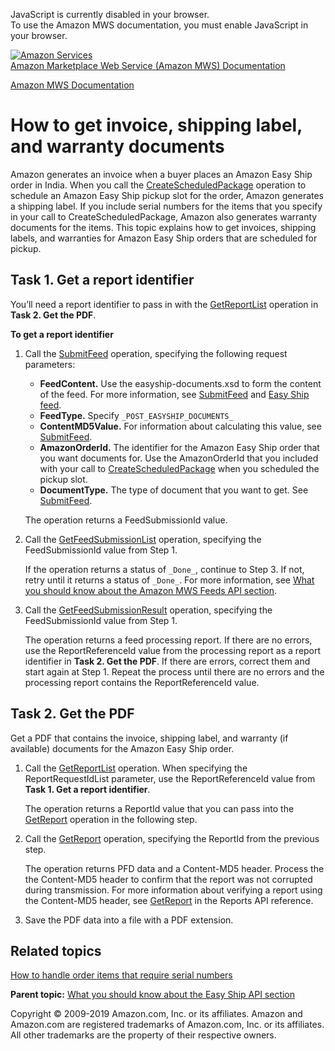 <div id="MWSDX_noscript">

JavaScript is currently disabled in your browser.  
To use the Amazon MWS documentation, you must enable JavaScript in your
browser.

</div>

<div id="MWSDX_divtop">

[![Amazon
Services](https://images-na.ssl-images-amazon.com/images/G/08/mwsportal/fr_FR/amazonservices.gif "Amazon Services")](http://services.amazon.fr)  
<span id="MWSDX_titlebar">[Amazon Marketplace Web Service (Amazon MWS)
Documentation](https://developer.amazonservices.fr/gp/mws/docs.html)</span>

</div>

<div id="MWSDX_divbottom">

<div id="MWSDX_divleft">

<div id="MWSDX_toc">

</div>

</div>

<div id="MWSDX_divright">

<div id="MWSDX_content">

<span id="MWSDX_breadcrumbs">[Amazon MWS
Documentation](https://developer.amazonservices.fr/gp/mws/docs.html)</span>

<div id="EasyShip_HowToGetEasyShipDocs" class="nested0">

How to get invoice, shipping label, and warranty documents
==========================================================

<div class="body">

<div class="section">

Amazon generates an invoice when a buyer places an <span
class="ph">Amazon Easy Ship</span> order in India. When you call the
<a href="EasyShip_CreateScheduledPackage.md" class="xref">CreateScheduledPackage</a>
operation to schedule an <span class="ph">Amazon Easy Ship</span> pickup
slot for the order, Amazon generates a shipping label. If you include
serial numbers for the items that you specify in your call to <span
class="keyword apiname">CreateScheduledPackage</span>, Amazon also
generates warranty documents for the items. This topic explains how to
get invoices, shipping labels, and warranties for <span
class="ph">Amazon Easy Ship</span> orders that are scheduled for pickup.

</div>

<div id="EasyShip_HowToGetEasyShipDocs__Task-1_GetAReportIdentifier"
class="section">

Task 1. Get a report identifier
-------------------------------

You’ll need a report identifier to pass in with the
<a href="../reports/Reports_GetReportList.md" class="xref" title="Returns a list of reports that were created in the previous 90 days.">GetReportList</a>
operation in **Task 2. Get the PDF**.

**To get a report identifier**

1.  Call the
    <a href="../feeds/Feeds_SubmitFeed.md" class="xref">SubmitFeed</a>
    operation, specifying the following request parameters:

    -   **FeedContent.** Use the easyship-documents.xsd to form the
        content of the feed. For more information, see
        <a href="../feeds/Feeds_SubmitFeed.md" class="xref">SubmitFeed</a>
        and
        <a href="../feeds/Feeds_FeedType.md#EasyShipFeed" class="xref">Easy Ship feed</a>.
    -   **FeedType.** Specify `_POST_EASYSHIP_DOCUMENTS_`
    -   **ContentMD5Value.** For information about calculating this
        value, see
        <a href="../feeds/Feeds_SubmitFeed.md" class="xref">SubmitFeed</a>.
    -   **AmazonOrderId.** The identifier for the <span
        class="ph">Amazon Easy Ship</span> order that you want documents
        for. Use the <span class="keyword parmname">AmazonOrderId</span>
        that you included with your call to
        <a href="EasyShip_CreateScheduledPackage.md" class="xref">CreateScheduledPackage</a>
        when you scheduled the pickup slot.
    -   **DocumentType.** The type of document that you want to get. See
        <a href="../feeds/Feeds_SubmitFeed.md" class="xref">SubmitFeed</a>.

    The operation returns a <span
    class="keyword parmname">FeedSubmissionId</span> value.

2.  Call the
    <a href="../feeds/Feeds_GetFeedSubmissionList.md" class="xref" title="Returns a list of all feed submissions submitted in the previous 90 days.">GetFeedSubmissionList</a>
    operation, specifying the <span
    class="keyword parmname">FeedSubmissionId</span> value from Step 1.

    If the operation returns a status of `_Done_`, continue to Step 3.
    If not, retry until it returns a status of `_Done_`. For more
    information, see
    <a href="../feeds/Feeds_Overview.md" class="xref">What you should know about the Amazon MWS Feeds API section</a>.

3.  Call the
    <a href="../feeds/Feeds_GetFeedSubmissionResult.md" class="xref">GetFeedSubmissionResult</a>
    operation, specifying the <span
    class="keyword parmname">FeedSubmissionId</span> value from Step 1.

    The operation returns a feed processing report. If there are no
    errors, use the <span
    class="keyword parmname">ReportReferenceId</span> value from the
    processing report as a report identifier in **Task 2. Get the PDF**.
    If there are errors, correct them and start again at Step 1. Repeat
    the process until there are no errors and the processing report
    contains the <span class="keyword parmname">ReportReferenceId</span>
    value.

</div>

<div id="EasyShip_HowToGetEasyShipDocs__Task-2_GetThePDF"
class="section">

Task 2. Get the PDF
-------------------

Get a PDF that contains the invoice, shipping label, and warranty (if
available) documents for the <span class="ph">Amazon Easy Ship</span>
order.

1.  Call the
    <a href="../reports/Reports_GetReportList.md" class="xref" title="Returns a list of reports that were created in the previous 90 days.">GetReportList</a>
    operation. When specifying the <span
    class="keyword parmname">ReportRequestIdList</span> parameter, use
    the <span class="keyword parmname">ReportReferenceId</span> value
    from **Task 1. Get a report identifier**.

    The operation returns a <span
    class="keyword parmname">ReportId</span> value that you can pass
    into the
    <a href="../reports/Reports_GetReport.md" class="xref">GetReport</a>
    operation in the following step.

2.  Call the
    <a href="../reports/Reports_GetReport.md" class="xref">GetReport</a>
    operation, specifying the <span
    class="keyword parmname">ReportId</span> from the previous step.

    The operation returns PFD data and a Content-MD5 header. Process the
    the Content-MD5 header to confirm that the report was not corrupted
    during transmission. For more information about verifying a report
    using the Content-MD5 header, see
    <a href="../reports/Reports_GetReport.md" class="xref">GetReport</a>
    in the Reports API reference.

3.  Save the PDF data into a file with a PDF extension.

</div>

<div class="section">

Related topics
--------------

<a href="EasyShip_HowToHandleSerialNumbers.md" class="xref">How to handle order items that require serial numbers</a>

</div>

</div>

<div class="related-links">

<div class="familylinks">

<div class="parentlink">

**Parent topic:**
<a href="../easy_ship/EasyShip_Overview.md" class="link">What you should know about the Easy Ship API section</a>

</div>

</div>

</div>

</div>

<div id="MWSDX_footer">

Copyright © 2009-2019 Amazon.com, Inc. or its affiliates. Amazon and
Amazon.com are registered trademarks of Amazon.com, Inc. or its
affiliates. All other trademarks are the property of their respective
owners.

</div>

</div>

</div>

<div style="clear: both;">

</div>

</div>
